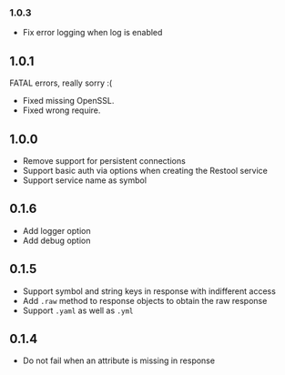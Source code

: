 ### 1.0.3

* Fix error logging when log is enabled

## 1.0.1

FATAL errors, really sorry :(

* Fixed missing OpenSSL.
* Fixed wrong require.

## 1.0.0

* Remove support for persistent connections
* Support basic auth via options when creating the Restool service
* Support service name as symbol

## 0.1.6

* Add logger option
* Add debug option

## 0.1.5

* Support symbol and string keys in response with indifferent access
* Add `.raw` method to response objects to obtain the raw response
* Support `.yaml` as well as `.yml`

## 0.1.4

* Do not fail when an attribute is missing in response
